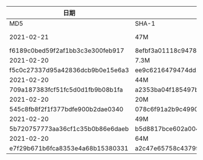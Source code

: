 | 日期                               | 大小                                       | 文件                                                               |
|----------------------------------|------------------------------------------|------------------------------------------------------------------|
| MD5                              | SHA-1                                    | SHA-256                                                          |
| 2021-02-21                       | 47M                                      | ./dl/code/Git-2.30.1-64-bit.f1358ec93e8975fb4eaacbb71e010fadcb097fb00b8af9ab6d003ba69c08367d.exe |
| f6189c0bed59f2af1bb3c3e300feb917 | 8efbf3a01118c9478dee6f636720a0e9625d36b4 | f1358ec93e8975fb4eaacbb71e010fadcb097fb00b8af9ab6d003ba69c08367d |
| 2021-02-20                       | 7.3M                                     | ./dl/code/LanguagePack_1.14.1.29085-x64-zh_CN.msi                |
| f5c0c27337d95a42836dcb9b0e15e6a3 | ee9c6216479474dd28c15884b48e72d96d093aff | 69f6e2cd17d824efbb50f4b790b3d2e64222f67f9b058c4a82d0e308773718da |
| 2021-02-20                       | 44M                                      | ./dl/code/PortableGit-2.30.1-64-bit.7z.exe                       |
| 709a187383fcf51fc5d0d1fb9b08b1fa | a2353ba04f185497b03ed3041ddf53b923222b99 | 54bb3a0035bad71148fb6c771942a880d46a8dc6f3a0cb42eda88ca1374f1570 |
| 2021-02-20                       | 20M                                      | ./dl/code/TortoiseSVN-1.14.1.29085-x64-svn-1.14.1.msi            |
| 545c8fb8f2f1f377bdfe900b2dae0340 | 078c6f91a2b9c4990b753c5e5c48668934e86509 | 8a3b08ea8d87324c7d75f7ba07322a360bb70167a337a01a3470d27bcdbbd672 |
| 2021-02-20                       | 49M                                      | ./dl/office/SourceHanSansCN.zip                                  |
| 5b720757773aa36cf1c35b0b86e6daeb | b5d8817bce602a0041df93def307d26fc877bcaf | 61e2db4a8ea83966d545825d9208279664a4bb14c4514ef2f3b82c95f5c8f2f7 |
| 2021-02-20                       | 64M                                      | ./dl/office/SourceHanSerifCN.zip                                 |
| e7f29b671b6fca8353e4a68b15380331 | a2c47e65758c43799d54b44fda8afd6138304cdf | bd75d74f38e0088f3425c8bb448ef03dc170386bcf2693a434141aa844b77a30 |
